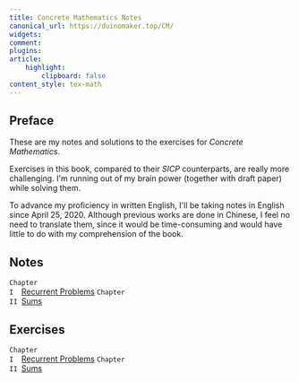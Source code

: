 ```yaml
---
title: Concrete Mathematics Notes
canonical_url: https://duinomaker.top/CM/
widgets:
comment:
plugins:
article:
    highlight:
        clipboard: false
content_style: tex-math
---
```


## Preface

These are my notes and solutions to the exercises for *Concrete Mathematics*.

Exercises in this book, compared to their *SICP* counterparts, are really more challenging. I'm running out of my brain power (together with draft paper) while solving them.

To advance my proficiency in written English, I'll be taking notes in English since April 25, 2020. Although previous works are done in Chinese, I feel no need to translate them, since it would be time-consuming and would have little to do with my comprehension of the book.

## Notes

<code class="rigid">Chapter I&nbsp;&nbsp;</code><a href="/CM/notes/1/" target="_self">Recurrent Problems</a>
<code class="rigid">Chapter II&nbsp;</code><a href="/CM/notes/2/" target="_self">Sums</a>

## Exercises

<code class="rigid">Chapter I&nbsp;&nbsp;</code><a href="/CM/exercises/1/" target="_self">Recurrent Problems</a>
<code class="rigid">Chapter II&nbsp;</code><a href="/CM/exercises/2/" target="_self">Sums</a>